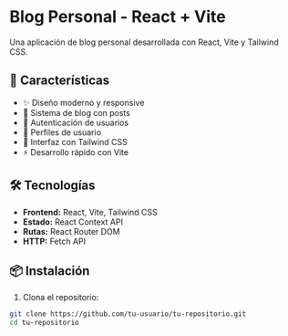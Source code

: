 # Blog Personal - React + Vite

Una aplicación de blog personal desarrollada con React, Vite y Tailwind CSS.

## 🚀 Características

- ✨ Diseño moderno y responsive
- 📝 Sistema de blog con posts
- 🔐 Autenticación de usuarios
- 👤 Perfiles de usuario
- 🎨 Interfaz con Tailwind CSS
- ⚡ Desarrollo rápido con Vite

## 🛠️ Tecnologías

- **Frontend:** React, Vite, Tailwind CSS
- **Estado:** React Context API
- **Rutas:** React Router DOM
- **HTTP:** Fetch API

## 📦 Instalación

1. Clona el repositorio:
```bash
git clone https://github.com/tu-usuario/tu-repositorio.git
cd tu-repositorio